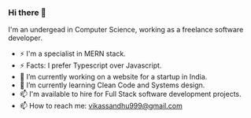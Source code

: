 ### Hi there 👋

I'm an undergead in Computer Science, working as a freelance software developer.

- ⚡ I'm a specialist in MERN stack.
- ⚡ Facts: I prefer Typescript over Javascript.
- 🔭 I’m currently working on a website for a startup in India.
- 🌱 I’m currently learning Clean Code and Systems design.
- 📫 I'm available to hire for Full Stack software development projects.
- 📫 How to reach me: vikassandhu999@gmail.com 

<!--
**vikassandhu999/vikassandhu999** is a ✨ _special_ ✨ repository because its `README.md` (this file) appears on your GitHub profile.

Here are some ideas to get you started:

- 🔭 I’m currently working on ...
- 🌱 I’m currently learning ...
- 👯 I’m looking to collaborate on ...
- 🤔 I’m looking for help with ...
- 💬 Ask me about ...
- 📫 How to reach me: ...
- 😄 Pronouns: ...
- ⚡ Fun fact: ...
-->
